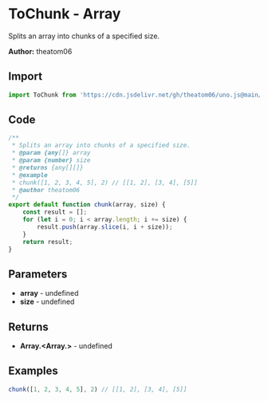 # ToChunk - Array
Splits an array into chunks of a specified size.

**Author:** theatom06

## Import 

```js
import ToChunk from 'https://cdn.jsdelivr.net/gh/theatom06/uno.js@main/lib/Array/TITLE';
```

## Code
```js
/**
 * Splits an array into chunks of a specified size.
 * @param {any[]} array
 * @param {number} size
 * @returns {any[][]}
 * @example
 * chunk([1, 2, 3, 4, 5], 2) // [[1, 2], [3, 4], [5]]
 * @author theatom06
 */
export default function chunk(array, size) {
    const result = [];
    for (let i = 0; i < array.length; i += size) {
        result.push(array.slice(i, i + size));
    }
    return result;
}
```

## Parameters
* **array** - undefined
* **size** - undefined


## Returns
* **Array.<Array.<any>>** - undefined


## Examples
```js
chunk([1, 2, 3, 4, 5], 2) // [[1, 2], [3, 4], [5]]

```

